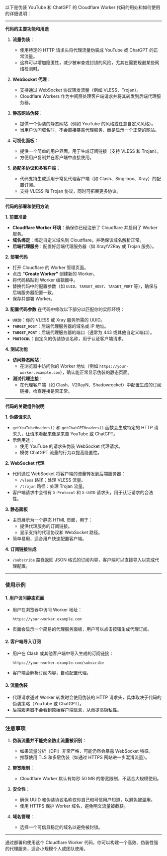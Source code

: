 以下是伪装 YouTube 和 ChatGPT 的 Cloudflare Worker 代码的用处和如何使用的详细说明：

---

 **代码的主要功能和用途**

1. **流量伪装**：
   - 使用特定的 HTTP 请求头将代理流量伪装成 YouTube 或 ChatGPT 的正常流量。
   - 这样可以增加隐匿性，减少被审查或封锁的风险，尤其在需要规避某些网络检测时。

2. **WebSocket 代理**：
   - 支持通过 WebSocket 协议转发流量（例如 VLESS、Trojan）。
   - Cloudflare Workers 作为中间层处理客户端请求并将其转发到后端代理服务器。

3. **静态网站伪装**：
   - 提供一个伪装的静态网站（例如 YouTube 的风格或任意自定义风格）。
   - 当用户访问域名时，不会直接暴露代理服务，而是显示一个正常的网站。

4. **可视化面板**：
   - 提供一个简单的用户界面，用于生成订阅链接（支持 VLESS 和 Trojan）。
   - 方便用户复制并在客户端中直接使用。

5. **适配多协议和多客户端**：
   - 代码支持生成适用于常见代理客户端（如 Clash、Sing-box、Xray）的配置订阅。
   - 支持 VLESS 和 Trojan 协议，同时可拓展更多协议。

---

 **代码的部署和使用方法**

 **1. 前置准备**
   - **Cloudflare Worker 环境**：确保你已经注册了 Cloudflare 并启用了 Worker 服务。
   - **域名绑定**：绑定自定义域名到 Cloudflare，并确保该域名解析正常。
   - **后端代理服务**：配置好后端代理服务器（如 Xray/V2Ray 或 Trojan 服务）。

 **2. 部署代码**
   - 打开 Cloudflare 的 Worker 管理页面。
   - 点击 **"Create Worker"** 创建新的 Worker。
   - 将代码粘贴到 Worker 编辑器中。
   - 替换代码中的配置参数（如 `UUID`、`TARGET_HOST`、`TARGET_PORT` 等），确保与后端服务器配置一致。
   - 保存并部署 Worker。

 **3. 配置代码参数**
   在代码中修改以下部分以匹配你的实际环境：
   - **`UUID`**：你的 VLESS 或 Xray 服务所需的 UUID。
   - **`TARGET_HOST`**：后端代理服务器的域名或 IP 地址。
   - **`TARGET_PORT`**：后端代理服务器的端口（通常为 443 或其他自定义端口）。
   - **`PROTOCOL`**：自定义的伪装协议名称，用于认证客户端请求。

 **4. 测试功能**
   - **访问静态网站**：
     - 在浏览器中访问你的 Worker 地址（例如 `https://your-worker.example.com`），确认能正常显示伪装的静态页面。
   - **测试代理连接**：
     - 在代理客户端（如 Clash、V2RayN、Shadowrocket）中配置生成的订阅链接，检查连接是否正常。

---

 **代码的关键组件说明**

 **1. 伪装请求头**
   - `getYouTubeHeaders()` 和 `getChatGPTHeaders()` 函数会生成特定的 HTTP 请求头，让请求看起来像是来自 YouTube 或 ChatGPT。
   - 示例用途：
     - 使用 YouTube 的请求头伪装 WebSocket 代理请求。
     - 模仿 ChatGPT 流量的行为以提高隐匿性。

 **2. WebSocket 代理**
   - 代码通过 WebSocket 将客户端的流量转发到后端服务器：
     - `/vless` 路径：处理 VLESS 流量。
     - `/trojan` 路径：处理 Trojan 流量。
   - 客户端请求中会带有 `X-Protocol` 和 `X-UUID` 请求头，用于认证请求的合法性。

 **3. 静态面板**
   - 主页展示为一个静态 HTML 页面，用于：
     - 提供代理服务的订阅链接。
     - 显示支持的代理协议和 WebSocket 路径。
   - 简单易用，适合用户快速配置客户端。

 **4. 订阅链接生成**
   - `/subscribe` 路径返回 JSON 格式的订阅内容，客户端可以直接导入以完成代理配置。

---

### **使用示例**

#### **1. 用户访问静态页面**
   - 用户在浏览器中访问 Worker 地址：
     ```
     https://your-worker.example.com
     ```
   - 页面会显示一个简易的代理服务面板，用户可以点击按钮生成代理订阅。

#### **2. 客户端导入订阅**
   - 用户在 Clash 或其他客户端中导入生成的订阅链接：
     ```
     https://your-worker.example.com/subscribe
     ```
   - 客户端会解析订阅内容，自动配置代理。

#### **3. 流量伪装**
   - 代理请求通过 Worker 转发时会使用伪装的 HTTP 请求头，具体取决于代码的伪装策略（YouTube 或 ChatGPT）。
   - 后端服务器不会看到原始客户端信息，从而提高隐私性。

---

### **注意事项**

1. **伪装流量并不能完全防止流量被识别**：
   - 如果流量分析（DPI）非常严格，可能仍然会暴露 WebSocket 特征。
   - 推荐使用 TLS 和多层伪装（如通过 HTTPS 网站进一步混淆流量）。

2. **带宽限制**：
   - Cloudflare Worker 默认有每秒 50 MB 的带宽限制，不适合大规模使用。

3. **安全性**：
   - 确保 UUID 和伪装协议名称仅你自己和可信用户知道，以避免被滥用。
   - 使用 HTTPS 保护 Worker 域名，避免明文流量被截获。

4. **域名管理**：
   - 选择一个可信且稳定的域名以避免被封锁。

---

通过部署和使用这个 Cloudflare Worker 代码，你可以构建一个高效、伪装性强的代理服务，适合小规模个人或团队使用。
